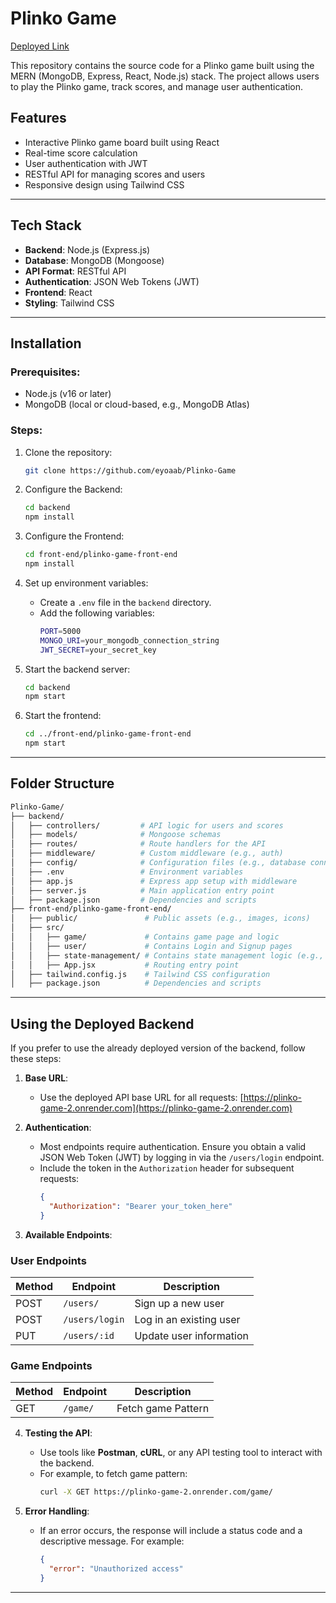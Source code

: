 # Plinko Game 
[Deployed Link](https://plinko-game-henna.vercel.app/)

This repository contains the source code for a Plinko game built using the MERN (MongoDB, Express, React, Node.js) stack. The project allows users to play the Plinko game, track scores, and manage user authentication.

## Features

- Interactive Plinko game board built using React
- Real-time score calculation
- User authentication with JWT
- RESTful API for managing scores and users
- Responsive design using Tailwind CSS

---

## Tech Stack

- **Backend**: Node.js (Express.js)
- **Database**: MongoDB (Mongoose)
- **API Format**: RESTful API
- **Authentication**: JSON Web Tokens (JWT)
- **Frontend**: React
- **Styling**: Tailwind CSS

---

## Installation

### Prerequisites:
- Node.js (v16 or later)
- MongoDB (local or cloud-based, e.g., MongoDB Atlas)

### Steps:
1. Clone the repository:
   ```bash
   git clone https://github.com/eyoaab/Plinko-Game
   ```

2. Configure the Backend:
   ```bash
   cd backend
   npm install
   ```

3. Configure the Frontend:
   ```bash
   cd front-end/plinko-game-front-end
   npm install
   ```

4. Set up environment variables:
   - Create a `.env` file in the `backend` directory.
   - Add the following variables:
     ```bash
     PORT=5000
     MONGO_URI=your_mongodb_connection_string
     JWT_SECRET=your_secret_key
     ```

5. Start the backend server:
   ```bash
   cd backend
   npm start
   ```

6. Start the frontend:
   ```bash
   cd ../front-end/plinko-game-front-end
   npm start
   ```
---

## Folder Structure

```bash
Plinko-Game/
├── backend/        
│   ├── controllers/         # API logic for users and scores
│   ├── models/              # Mongoose schemas
│   ├── routes/              # Route handlers for the API
│   ├── middleware/          # Custom middleware (e.g., auth)
│   ├── config/              # Configuration files (e.g., database connection)
│   ├── .env                 # Environment variables
│   ├── app.js               # Express app setup with middleware
│   ├── server.js            # Main application entry point
│   ├── package.json         # Dependencies and scripts
├── front-end/plinko-game-front-end/
│   ├── public/               # Public assets (e.g., images, icons)
│   ├── src/                  
│   │   ├── game/             # Contains game page and logic
│   │   ├── user/             # Contains Login and Signup pages
│   │   ├── state-management/ # Contains state management logic (e.g., Redux)
│   │   ├── App.jsx           # Routing entry point
│   ├── tailwind.config.js    # Tailwind CSS configuration
│   ├── package.json          # Dependencies and scripts
```

---

## Using the Deployed Backend

If you prefer to use the already deployed version of the backend, follow these steps:

1. **Base URL**:
   - Use the deployed API base URL for all requests: [https://plinko-game-2.onrender.com](https://plinko-game-2.onrender.com)

2. **Authentication**:
   - Most endpoints require authentication. Ensure you obtain a valid JSON Web Token (JWT) by logging in via the `/users/login` endpoint.
   - Include the token in the `Authorization` header for subsequent requests:
     ```json
     {
       "Authorization": "Bearer your_token_here"
     }
     ```

3. **Available Endpoints**:

### **User Endpoints**
| Method | Endpoint          | Description                  |
|--------|-------------------|------------------------------|
| POST   | `/users/`         | Sign up a new user           |
| POST   | `/users/login`    | Log in an existing user      |
| PUT    | `/users/:id`      | Update user information      |

### **Game Endpoints**
| Method | Endpoint          | Description                  |
|--------|-------------------|------------------------------|
| GET    | `/game/`          | Fetch game Pattern           |

4. **Testing the API**:
   - Use tools like **Postman**, **cURL**, or any API testing tool to interact with the backend.
   - For example, to fetch game pattern:
     ```bash
     curl -X GET https://plinko-game-2.onrender.com/game/
     ```

5. **Error Handling**:
   - If an error occurs, the response will include a status code and a descriptive message. For example:
     ```json
     {
       "error": "Unauthorized access"
     }
     ```

---
